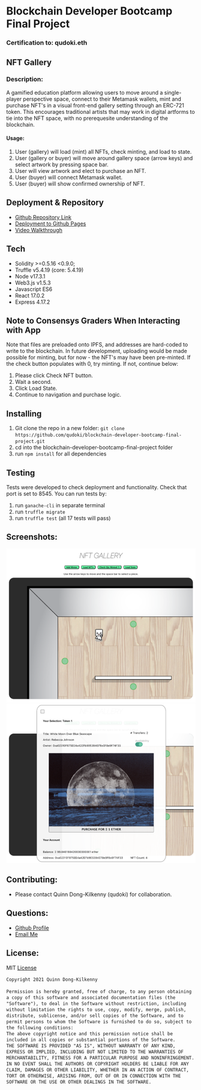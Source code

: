# Blockchain Developer Bootcamp Final Project
### Certification to: qudoki.eth
## NFT Gallery
### Description:
A gamified education platform allowing users to move around a single-player perspective space, connect to their Metamask wallets, mint and purchase NFT's in a visual front-end gallery setting through an ERC-721 token. This encourages traditional artists that may work in digital artforms to tie into the NFT space, with no prerequesite understanding of the blockchain.
#### Usage:
1. User (gallery) will load (mint) all NFTs, check minting, and load to state.
2. User (gallery or buyer) will move around gallery space (arrow keys) and select artwork by pressing space bar.
3. User will view artwork and elect to purchase an NFT.
4. User (buyer) will connect Metamask wallet.
5. User (buyer) will show confirmed ownership of NFT.

## Deployment & Repository
- [Github Repository Link](https://github.com/qudoki/blockchain-developer-bootcamp-final-project)
- [Deployment to Github Pages](https://qudoki.github.io/blockchain-developer-bootcamp-final-project/)
- [Video Walkthrough](https://www.loom.com/share/cd55fc55fb1648b09d6e9918176af1e6)

## Tech
* Solidity >=0.5.16 <0.9.0;
* Truffle v5.4.19 (core: 5.4.19)
* Node v17.3.1
* Web3.js v1.5.3
* Javascript ES6
* React 17.0.2
* Express 4.17.2

## Note to Consensys Graders When Interacting with App
Note that files are preloaded onto IPFS, and addresses are hard-coded to write to the blockchain. In future development, uploading would be made possible for minting, but for now - the NFT's may have been pre-minted. If the check button populates with 0, try minting. If not, continue below:
1. Please click Check NFT button.
2. Wait a second.
3. Click Load State.
4. Continue to navigation and purchase logic.

## Installing
1. Git clone the repo in a new folder: `git clone https://github.com/qudoki/blockchain-developer-bootcamp-final-project.git`
2. cd into the blockchain-developer-bootcamp-final-project folder
3. run `npm install` for all dependencies

## Testing
Tests were developed to check deployment and functionality. Check that port is set to 8545. You can run tests by:
1. run `ganache-cli` in separate terminal
2. run `truffle migrate`
3. run `truffle test` (all 17 tests will pass)

## Screenshots:
![ScreenShot](./client/public/overall.png)
![ScreenShot](./client/public/detail.png)

## Contributing:
- Please contact Quinn Dong-Kilkenny (qudoki) for collaboration.

## Questions:
- [Github Profile](https://github.com/qudoki)
- [Email Me](mailto:qudoki.dev@gmail.com)

## License: 
MIT
[License](https://img.shields.io/badge/license-MIT-green")

    Copyright 2021 Quinn Dong-Kilkenny 

    Permission is hereby granted, free of charge, to any person obtaining a copy of this software and associated documentation files (the "Software"), to deal in the Software without restriction, including without limitation the rights to use, copy, modify, merge, publish, distribute, sublicense, and/or sell copies of the Software, and to permit persons to whom the Software is furnished to do so, subject to the following conditions:
    The above copyright notice and this permission notice shall be included in all copies or substantial portions of the Software.
    THE SOFTWARE IS PROVIDED "AS IS", WITHOUT WARRANTY OF ANY KIND, EXPRESS OR IMPLIED, INCLUDING BUT NOT LIMITED TO THE WARRANTIES OF MERCHANTABILITY, FITNESS FOR A PARTICULAR PURPOSE AND NONINFRINGEMENT. IN NO EVENT SHALL THE AUTHORS OR COPYRIGHT HOLDERS BE LIABLE FOR ANY CLAIM, DAMAGES OR OTHER LIABILITY, WHETHER IN AN ACTION OF CONTRACT, TORT OR OTHERWISE, ARISING FROM, OUT OF OR IN CONNECTION WITH THE SOFTWARE OR THE USE OR OTHER DEALINGS IN THE SOFTWARE.
